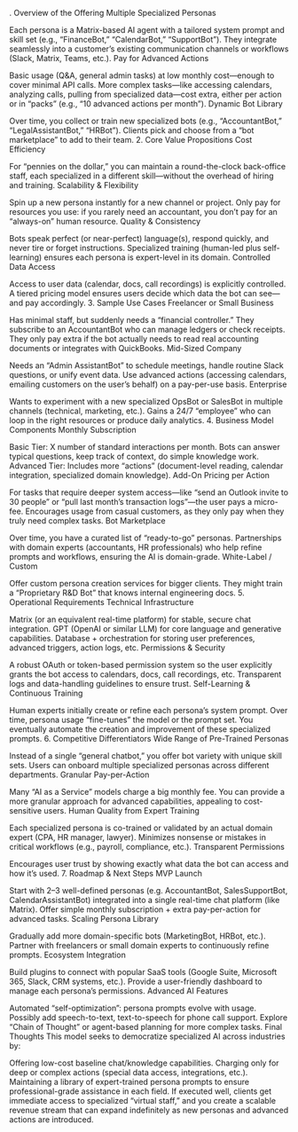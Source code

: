 . Overview of the Offering
Multiple Specialized Personas

Each persona is a Matrix-based AI agent with a tailored system prompt and skill set (e.g., “FinanceBot,” “CalendarBot,” “SupportBot”).
They integrate seamlessly into a customer’s existing communication channels or workflows (Slack, Matrix, Teams, etc.).
Pay for Advanced Actions

Basic usage (Q&A, general admin tasks) at low monthly cost—enough to cover minimal API calls.
More complex tasks—like accessing calendars, analyzing calls, pulling from specialized data—cost extra, either per action or in “packs” (e.g., “10 advanced actions per month”).
Dynamic Bot Library

Over time, you collect or train new specialized bots (e.g., “AccountantBot,” “LegalAssistantBot,” “HRBot”).
Clients pick and choose from a “bot marketplace” to add to their team.
2. Core Value Propositions
Cost Efficiency

For “pennies on the dollar,” you can maintain a round-the-clock back-office staff, each specialized in a different skill—without the overhead of hiring and training.
Scalability & Flexibility

Spin up a new persona instantly for a new channel or project.
Only pay for resources you use: if you rarely need an accountant, you don’t pay for an “always-on” human resource.
Quality & Consistency

Bots speak perfect (or near-perfect) language(s), respond quickly, and never tire or forget instructions.
Specialized training (human-led plus self-learning) ensures each persona is expert-level in its domain.
Controlled Data Access

Access to user data (calendar, docs, call recordings) is explicitly controlled.
A tiered pricing model ensures users decide which data the bot can see—and pay accordingly.
3. Sample Use Cases
Freelancer or Small Business

Has minimal staff, but suddenly needs a “financial controller.” They subscribe to an AccountantBot who can manage ledgers or check receipts.
They only pay extra if the bot actually needs to read real accounting documents or integrates with QuickBooks.
Mid-Sized Company

Needs an “Admin AssistantBot” to schedule meetings, handle routine Slack questions, or unify event data.
Use advanced actions (accessing calendars, emailing customers on the user’s behalf) on a pay-per-use basis.
Enterprise

Wants to experiment with a new specialized OpsBot or SalesBot in multiple channels (technical, marketing, etc.).
Gains a 24/7 “employee” who can loop in the right resources or produce daily analytics.
4. Business Model Components
Monthly Subscription

Basic Tier: X number of standard interactions per month. Bots can answer typical questions, keep track of context, do simple knowledge work.
Advanced Tier: Includes more “actions” (document-level reading, calendar integration, specialized domain knowledge).
Add-On Pricing per Action

For tasks that require deeper system access—like “send an Outlook invite to 30 people” or “pull last month’s transaction logs”—the user pays a micro-fee.
Encourages usage from casual customers, as they only pay when they truly need complex tasks.
Bot Marketplace

Over time, you have a curated list of “ready-to-go” personas.
Partnerships with domain experts (accountants, HR professionals) who help refine prompts and workflows, ensuring the AI is domain-grade.
White-Label / Custom

Offer custom persona creation services for bigger clients. They might train a “Proprietary R&D Bot” that knows internal engineering docs.
5. Operational Requirements
Technical Infrastructure

Matrix (or an equivalent real-time platform) for stable, secure chat integration.
GPT (OpenAI or similar LLM) for core language and generative capabilities.
Database + orchestration for storing user preferences, advanced triggers, action logs, etc.
Permissions & Security

A robust OAuth or token-based permission system so the user explicitly grants the bot access to calendars, docs, call recordings, etc.
Transparent logs and data-handling guidelines to ensure trust.
Self-Learning & Continuous Training

Human experts initially create or refine each persona’s system prompt.
Over time, persona usage “fine-tunes” the model or the prompt set.
You eventually automate the creation and improvement of these specialized prompts.
6. Competitive Differentiators
Wide Range of Pre-Trained Personas

Instead of a single “general chatbot,” you offer bot variety with unique skill sets.
Users can onboard multiple specialized personas across different departments.
Granular Pay-per-Action

Many “AI as a Service” models charge a big monthly fee. You can provide a more granular approach for advanced capabilities, appealing to cost-sensitive users.
Human Quality from Expert Training

Each specialized persona is co-trained or validated by an actual domain expert (CPA, HR manager, lawyer).
Minimizes nonsense or mistakes in critical workflows (e.g., payroll, compliance, etc.).
Transparent Permissions

Encourages user trust by showing exactly what data the bot can access and how it’s used.
7. Roadmap & Next Steps
MVP Launch

Start with 2–3 well-defined personas (e.g. AccountantBot, SalesSupportBot, CalendarAssistantBot) integrated into a single real-time chat platform (like Matrix).
Offer simple monthly subscription + extra pay-per-action for advanced tasks.
Scaling Persona Library

Gradually add more domain-specific bots (MarketingBot, HRBot, etc.).
Partner with freelancers or small domain experts to continuously refine prompts.
Ecosystem Integration

Build plugins to connect with popular SaaS tools (Google Suite, Microsoft 365, Slack, CRM systems, etc.).
Provide a user-friendly dashboard to manage each persona’s permissions.
Advanced AI Features

Automated “self-optimization”: persona prompts evolve with usage.
Possibly add speech-to-text, text-to-speech for phone call support.
Explore “Chain of Thought” or agent-based planning for more complex tasks.
Final Thoughts
This model seeks to democratize specialized AI across industries by:

Offering low-cost baseline chat/knowledge capabilities.
Charging only for deep or complex actions (special data access, integrations, etc.).
Maintaining a library of expert-trained persona prompts to ensure professional-grade assistance in each field.
If executed well, clients get immediate access to specialized “virtual staff,” and you create a scalable revenue stream that can expand indefinitely as new personas and advanced actions are introduced.